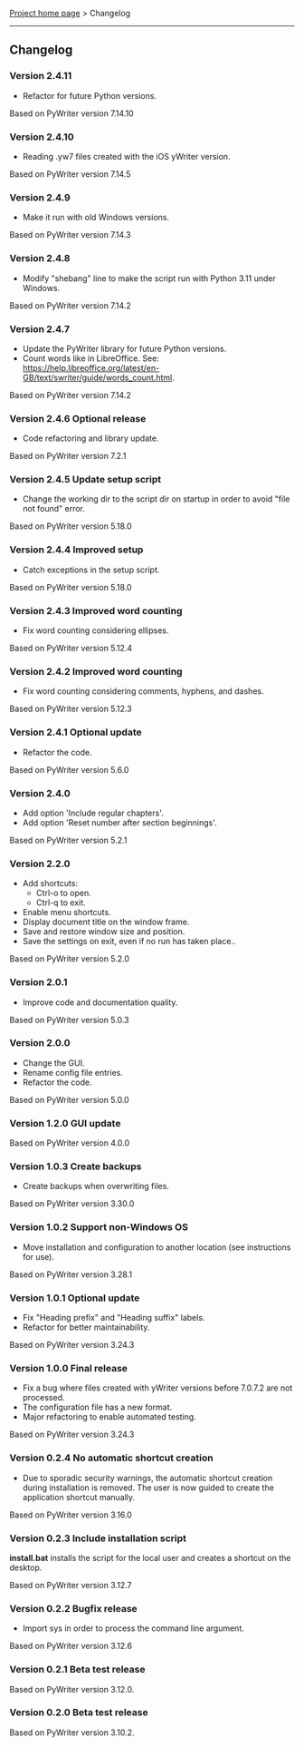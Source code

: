 [Project home page](index) > Changelog

------------------------------------------------------------------------

## Changelog


### Version 2.4.11

- Refactor for future Python versions.

Based on PyWriter version 7.14.10

### Version 2.4.10

- Reading .yw7 files created with the iOS yWriter version.

Based on PyWriter version 7.14.5

### Version 2.4.9

- Make it run with old Windows versions.

Based on PyWriter version 7.14.3

### Version 2.4.8

- Modify "shebang" line to make the script run with Python 3.11 under Windows.

Based on PyWriter version 7.14.2

### Version 2.4.7

- Update the PyWriter library for future Python versions.
- Count words like in LibreOffice. See: https://help.libreoffice.org/latest/en-GB/text/swriter/guide/words_count.html.

Based on PyWriter version 7.14.2

### Version 2.4.6 Optional release

- Code refactoring and library update.

Based on PyWriter version 7.2.1

### Version 2.4.5 Update setup script

- Change the working dir to the script dir on startup in order to avoid "file not found" error.

Based on PyWriter version 5.18.0

### Version 2.4.4 Improved setup

- Catch exceptions in the setup script.

Based on PyWriter version 5.18.0

### Version 2.4.3 Improved word counting

- Fix word counting considering ellipses.

Based on PyWriter version 5.12.4

### Version 2.4.2 Improved word counting

- Fix word counting considering comments, hyphens, and dashes.

Based on PyWriter version 5.12.3

### Version 2.4.1 Optional update

- Refactor the code.

Based on PyWriter version 5.6.0

### Version 2.4.0

- Add option 'Include regular chapters'.
- Add option 'Reset number after section beginnings'.

Based on PyWriter version 5.2.1

### Version 2.2.0

- Add shortcuts:
    - Ctrl-o to open.
    - Ctrl-q to exit.
- Enable menu shortcuts.
- Display document title on the window frame.
- Save and restore window size and position.
- Save the settings on exit, even if no run has taken place..

Based on PyWriter version 5.2.0

### Version 2.0.1

- Improve code and documentation quality.

Based on PyWriter version 5.0.3

### Version 2.0.0

- Change the GUI.
- Rename config file entries.
- Refactor the code.

Based on PyWriter version 5.0.0

### Version 1.2.0 GUI update

Based on PyWriter version  4.0.0

### Version 1.0.3 Create backups

- Create backups when overwriting files.

Based on PyWriter version 3.30.0

### Version 1.0.2 Support non-Windows OS

- Move installation and configuration to another location (see instructions for use).

Based on PyWriter version 3.28.1

### Version 1.0.1 Optional update

- Fix "Heading prefix" and "Heading suffix" labels.
- Refactor for better maintainability.

Based on PyWriter version 3.24.3

### Version 1.0.0 Final release

- Fix a bug where files created with yWriter versions before 7.0.7.2 are not processed.
- The configuration file has a new format.
- Major refactoring to enable automated testing.

Based on PyWriter version 3.24.3

### Version 0.2.4 No automatic shortcut creation

- Due to sporadic security warnings, the automatic shortcut creation during installation is removed. The user is now guided to create the application shortcut manually.  

Based on PyWriter version 3.16.0

### Version 0.2.3 Include installation script

**install.bat** installs the script for the local user and creates a 
shortcut on the desktop.

Based on PyWriter version 3.12.7

### Version 0.2.2 Bugfix release

- Import sys in order to process the command line argument.

Based on PyWriter version 3.12.6

### Version 0.2.1 Beta test release 

Based on PyWriter version 3.12.0.

### Version 0.2.0 Beta test release 

Based on PyWriter version 3.10.2.

